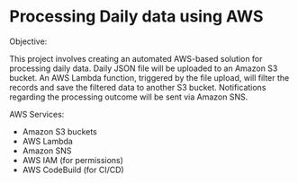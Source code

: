 # Processing Daily data using AWS

Objective:

This project involves creating an automated AWS-based solution for processing daily data. Daily JSON file will be uploaded to an
Amazon S3 bucket. An AWS Lambda function, triggered by the file upload, will filter the
records and save the filtered data to another S3 bucket.
Notifications regarding the processing outcome will be sent via Amazon SNS.


AWS Services:

 - Amazon S3 buckets
 - AWS Lambda
 - Amazon SNS
 - AWS IAM (for permissions)
 - AWS CodeBuild (for CI/CD)
